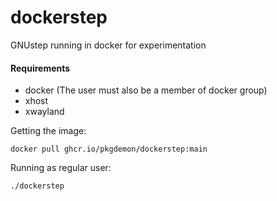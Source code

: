 # dockerstep
GNUstep running in docker for experimentation

#### Requirements

* docker (The user must also be a member of docker group)
* xhost
* xwayland

Getting the image:
```
docker pull ghcr.io/pkgdemon/dockerstep:main
```

Running as regular user:

```
./dockerstep
```
